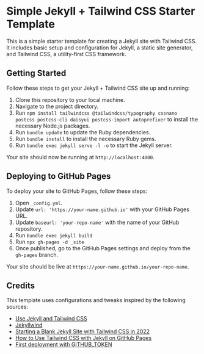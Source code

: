 # Simple Jekyll + Tailwind CSS Starter Template

This is a simple starter template for creating a Jekyll site with Tailwind CSS. It includes basic setup and configuration for Jekyll, a static site generator, and Tailwind CSS, a utility-first CSS framework.

## Getting Started

Follow these steps to get your Jekyll + Tailwind CSS site up and running:

1. Clone this repository to your local machine.
2. Navigate to the project directory.
3. Run `npm install tailwindcss @tailwindcss/typography cssnano postcss postcss-cli daisyui postcss-import autoprefixer` to install the necessary Node.js packages.
4. Run `bundle update` to update the Ruby dependencies.
5. Run `bundle install` to install the necessary Ruby gems.
6. Run `bundle exec jekyll serve -l -o` to start the Jekyll server.

Your site should now be running at `http://localhost:4000`.

## Deploying to GitHub Pages

To deploy your site to GitHub Pages, follow these steps:

1. Open `_config.yml`.
2. Update `url: 'https://your-name.github.io'` with your GitHub Pages URL.
3. Update `baseurl: 'your-repo-name'` with the name of your GitHub repository.
4. Run `bundle exec jekyll build`
5. Run `npx gh-pages -d _site`
6. Once published, go to the GitHub Pages settings and deploy from the `gh-pages` branch.

Your site should be live at `https://your-name.github.io/your-repo-name`.

## Credits

This template uses configurations and tweaks inspired by the following sources:

- [Use Jekyll and Tailwind CSS](https://medium.com/on-web-development/use-jekyll-and-tailwind-css-354ea2320e92)
- [Jekyllwind](https://github.com/mzrnsh/jekyllwind)
- [Starting a Blank Jekyll Site with Tailwind CSS in 2022](https://mzrn.sh/2022/04/09/starting-a-blank-jekyll-site-with-tailwind-css-in-2022/)
- [How to Use Tailwind CSS with Jekyll on GitHub Pages](https://mzrn.sh/2023/10/26/how-to-use-tailwind-css-with-jekyll-on-github-pages/)
- [First deployment with GITHUB_TOKEN](https://github.com/peaceiris/actions-gh-pages?tab=readme-ov-file#%EF%B8%8F-first-deployment-with-github_token)